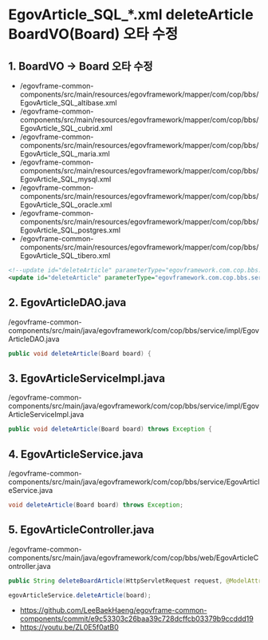 # EgovArticle_SQL_*.xml deleteArticle BoardVO(Board) 오타 수정

## 1. BoardVO -> Board 오타 수정
- /egovframe-common-components/src/main/resources/egovframework/mapper/com/cop/bbs/EgovArticle_SQL_altibase.xml
- /egovframe-common-components/src/main/resources/egovframework/mapper/com/cop/bbs/EgovArticle_SQL_cubrid.xml
- /egovframe-common-components/src/main/resources/egovframework/mapper/com/cop/bbs/EgovArticle_SQL_maria.xml
- /egovframe-common-components/src/main/resources/egovframework/mapper/com/cop/bbs/EgovArticle_SQL_mysql.xml
- /egovframe-common-components/src/main/resources/egovframework/mapper/com/cop/bbs/EgovArticle_SQL_oracle.xml
- /egovframe-common-components/src/main/resources/egovframework/mapper/com/cop/bbs/EgovArticle_SQL_postgres.xml
- /egovframe-common-components/src/main/resources/egovframework/mapper/com/cop/bbs/EgovArticle_SQL_tibero.xml

```xml
<!--update id="deleteArticle" parameterType="egovframework.com.cop.bbs.service.BoardVO"-->
<update id="deleteArticle" parameterType="egovframework.com.cop.bbs.service.Board">
```

## 2. EgovArticleDAO.java

/egovframe-common-components/src/main/java/egovframework/com/cop/bbs/service/impl/EgovArticleDAO.java

```java
public void deleteArticle(Board board) {
```

## 3. EgovArticleServiceImpl.java

/egovframe-common-components/src/main/java/egovframework/com/cop/bbs/service/impl/EgovArticleServiceImpl.java

```java
public void deleteArticle(Board board) throws Exception {
```

## 4. EgovArticleService.java

/egovframe-common-components/src/main/java/egovframework/com/cop/bbs/service/EgovArticleService.java

```java
void deleteArticle(Board board) throws Exception;
```

## 5. EgovArticleController.java

/egovframe-common-components/src/main/java/egovframework/com/cop/bbs/web/EgovArticleController.java

```java
public String deleteBoardArticle(HttpServletRequest request, @ModelAttribute("searchVO") BoardVO boardVO, @ModelAttribute("board") Board board,

egovArticleService.deleteArticle(board);
```

- https://github.com/LeeBaekHaeng/egovframe-common-components/commit/e9c53303c26baa39c728dcffcb03379b9ccddd19
- https://youtu.be/ZL0E5f0atB0
